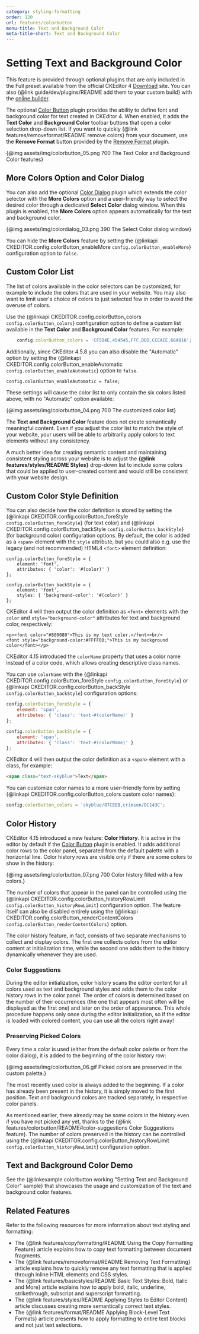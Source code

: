 ```yaml
---
category: styling-formatting
order: 120
url: features/colorbutton
menu-title: Text and Background Color
meta-title-short: Text and Background Color
---
```

<!--
Copyright (c) 2003-2020, CKSource - Frederico Knabben. All rights reserved.
For licensing, see LICENSE.md.
-->

# Setting Text and Background Color

<info-box info="">
	This feature is provided through optional plugins that are only included in the Full preset available from the official CKEditor 4 <a href="https://ckeditor.com/ckeditor-4/download/">Download</a> site. You can also {@link guide/dev/plugins/README add them to your custom build} with the <a href="https://ckeditor.com/cke4/builder">online builder</a>.
</info-box>

The optional [Color Button](https://ckeditor.com/cke4/addon/colorbutton) plugin provides the ability to define font and background color for text created in CKEditor 4. When enabled, it adds the **Text Color** and **Background Color** toolbar buttons that open a color selection drop-down list. If you want to quickly {@link features/removeformat/README remove colors} from your document, use the **Remove Format** button provided by the [Remove Format](https://ckeditor.com/cke4/addon/removeformat) plugin.

{@img assets/img/colorbutton_05.png 700 The Text Color and Background Color features}

## More Colors Option and Color Dialog

You can also add the optional [Color Dialog](https://ckeditor.com/cke4/addon/colordialog) plugin which extends the color selector with the **More Colors** option and a user-friendly way to select the desired color through a dedicated **Select Color** dialog window. When this plugin is enabled, the **More Colors** option appears automatically for the text and background color.

{@img assets/img/colordialog_03.png 390 The Select Color dialog window}

You can hide the **More Colors** feature by setting the {@linkapi CKEDITOR.config.colorButton_enableMore `config.colorButton_enableMore`} configuration option to `false`.

## Custom Color List

The list of colors available in the color selectors can be customized, for example to include the colors that are used in your website. You may also want to limit user's choice of colors to just selected few in order to avoid the overuse of colors.

Use the {@linkapi CKEDITOR.config.colorButton_colors `config.colorButton_colors`} configuration option to define a custom list available in the **Text Color** and **Background Color** features. For example:

```javascript
	config.colorButton_colors = 'CF5D4E,454545,FFF,DDD,CCEAEE,66AB16';
```

Additionally, since CKEditor 4.5.8 you can also disable the "Automatic" option by setting the {@linkapi CKEDITOR.config.colorButton_enableAutomatic `config.colorButton_enableAutomatic`} option to `false`.

	config.colorButton_enableAutomatic = false;

These settings will cause the color list to only contain the six colors listed above, with no "Automatic" option available:

{@img assets/img/colorbutton_04.png 700 The customized color list}

<info-box hint="">
 <p>
 	The <strong>Text and Background Color</strong> feature does not create semantically meaningful content. Even if you adjust the color list to match the style of your website, your users will be able to arbitrarily apply colors to text elements without any consistency.
 </p>
 <p>
 	A much better idea for creating semantic content and maintaining consistent styling across your website is to adjust the <strong>{@link features/styles/README Styles}</strong> drop-down list to include some colors that could be applied to user-created content and would still be consistent with your website design.
 </p>
</info-box>

## Custom Color Style Definition

You can also decide how the color definition is stored by setting the {@linkapi CKEDITOR.config.colorButton_foreStyle `config.colorButton_foreStyle`} (for text color) and {@linkapi CKEDITOR.config.colorButton_backStyle `config.colorButton_backStyle`} (for background color) configuration options. By default, the color is added as a `<span>` element with the `style` attribute, but you could also e.g. use the legacy (and not recommended) HTML4 `<font>` element definition:

	config.colorButton_foreStyle = {
		element: 'font',
		attributes: { 'color': '#(color)' }
	};

	config.colorButton_backStyle = {
    	element: 'font',
    	styles: { 'background-color': '#(color)' }
	};

CKEditor 4 will then output the color definition as `<font>` elements with the `color` and `style="background-color"` attributes for text and background color, respectively:

	<p><font color="#800080">This is my text color.</font><br/>
	<font style="background-color:#FFFF00;">This is my background color</font></p>

CKEditor 4.15 introduced the `colorName` property that uses a color name instead of a color code, which allows creating descriptive class names.

You can use `colorName` with the {@linkapi CKEDITOR.config.colorButton_foreStyle `config.colorButton_foreStyle`} or {@linkapi CKEDITOR.config.colorButton_backStyle `config.colorButton_backStyle`} configuration options:

```javascript
config.colorButton_foreStyle = {
	element: 'span',
	attributes: { 'class': 'text-#(colorName)' }
};

config.colorButton_backStyle = {
	element: 'span',
	attributes: { 'class': 'text-#(colorName)' }
};
```

CKEditor 4 will then output the color definition as a `<span>` element with a class, for example:

```html
<span class="text-skyblue">Text</span>
```

You can customize color names to a more user-friendly form by setting {@linkapi CKEDITOR.config.colorButton_colors custom color names}:

```javascript
config.colorButton_colors = 'skyblue/87CEEB,crimson/DC143C';
```

## Color History

CKEditor 4.15 introduced a new feature: **Color History**. It is active in the editor by default if the [Color Button](https://ckeditor.com/cke4/addon/colorbutton) plugin is enabled. It adds additional color rows to the color panel, separated from the default palette with a horizontal line. Color history rows are visible only if there are some colors to show in the history:

{@img assets/img/colorbutton_07.png 700 Color history filled with a few colors.}

The number of colors that appear in the panel can be controlled using the {@linkapi CKEDITOR.config.colorButton_historyRowLimit `config.colorButton_historyRowLimit`} configuration option. The feature itself can also be disabled entirely using the {@linkapi CKEDITOR.config.colorButton_renderContentColors `config.colorButton_renderContentColors`} option.

The color history feature, in fact, consists of two separate mechanisms to collect and display colors. The first one collects colors from the editor content at initialization time, while the second one adds them to the history dynamically whenever they are used.

### Color Suggestions

During the editor initialization, color history scans the editor content for all colors used as text and background styles and adds them to the color history rows in the color panel. The order of colors is determined based on the number of their occurrences (the one that appears most often will be displayed as the first one) and later on the order of appearance. This whole procedure happens only once during the editor initialization, so if the editor is loaded with colored content, you can use all the colors right away!

### Preserving Picked Colors

Every time a color is used (either from the default color palette or from the color dialog), it is added to the beginning of the color history row:

{@img assets/img/colorbutton_06.gif Picked colors are preserved in the custom palette.}

The most recently used color is always added to the beginning. If a color has already been present in the history, it is simply moved to the first position. Text and background colors are tracked separately, in respective color panels.

As mentioned earlier, there already may be some colors in the history even if you have not picked any yet, thanks to the {@link features/colorbutton/README#color-suggestions Color Suggestions feature}. The number of colors preserved in the history can be controlled using the {@linkapi CKEDITOR.config.colorButton_historyRowLimit `config.colorButton_historyRowLimit`} configuration option.

## Text and Background Color Demo

See the {@linkexample colorbutton working "Setting Text and Background Color" sample} that showcases the usage and customization of the text and background color features.

## Related Features

Refer to the following resources for more information about text styling and formatting:

* The {@link features/copyformatting/README Using the Copy Formatting Feature} article explains how to copy text formatting between document fragments.
* The {@link features/removeformat/README Removing Text Formatting} article explains how to quickly remove any text formatting that is applied through inline HTML elements and CSS styles.
* The {@link features/basicstyles/README Basic Text Styles: Bold, Italic and More} article explains how to apply bold, italic, underline, strikethrough, subscript and superscript formatting.
* The {@link features/styles/README Applying Styles to Editor Content} article discusses creating more semantically correct text styles.
* The {@link features/format/README Applying Block-Level Text Formats} article presents how to apply formatting to entire text blocks and not just text selections.
